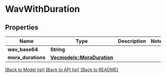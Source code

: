 # WavWithDuration

## Properties
Name | Type | Description | Notes
------------ | ------------- | ------------- | -------------
**wav_base64** | **String** |  | 
**mora_durations** | [**Vec<models::MoraDuration>**](MoraDuration.md) |  | 

[[Back to Model list]](../README.md#documentation-for-models) [[Back to API list]](../README.md#documentation-for-api-endpoints) [[Back to README]](../README.md)



